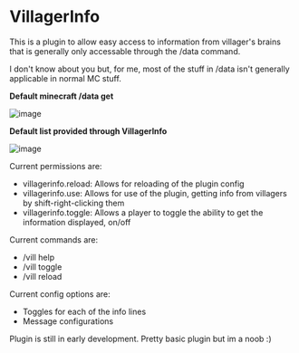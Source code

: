 # VillagerInfo

This is a plugin to allow easy access to information from villager's brains that is generally only accessable through the /data command. 

I don't know about you but, for me, most of the stuff in /data isn't generally applicable in normal MC stuff.

**Default minecraft /data get**

![image](https://user-images.githubusercontent.com/45906780/137825819-6356126f-5c16-49f3-94de-73757a515620.png)


**Default list provided through VillagerInfo**

![image](https://user-images.githubusercontent.com/45906780/170634856-5b733bf6-7b2a-4a1c-9ae3-05e316df9bdb.png)

Current permissions are:

- villagerinfo.reload: Allows for reloading of the plugin config
- villagerinfo.use: Allows for use of the plugin, getting info from villagers by shift-right-clicking them
- villagerinfo.toggle: Allows a player to toggle the ability to get the information displayed, on/off

Current commands are:

- /vill help
- /vill toggle
- /vill reload

Current config options are:

- Toggles for each of the info lines
- Message configurations

Plugin is still in early development. Pretty basic plugin but im a noob :)
